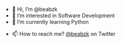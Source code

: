 - 👋 Hi, I’m @beabzk
- 👀 I’m interested in Software Development
- 🌱 I’m currently learning Python
<!-- - 💞️ I’m looking to collaborate on Nothing -->
- 📫 How to reach me? [@beabzk](https://twitter.com/beabzk/) on Twitter

<!---
beabzk/beabzk is a ✨ special ✨ repository because its `README.md` (this file) appears on your GitHub profile.
You can click the Preview link to take a look at your changes.
--->
